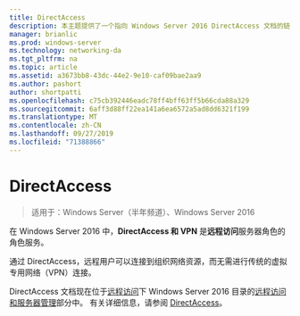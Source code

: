 ```yaml
---
title: DirectAccess
description: 本主题提供了一个指向 Windows Server 2016 DirectAccess 文档的链接。
manager: brianlic
ms.prod: windows-server
ms.technology: networking-da
ms.tgt_pltfrm: na
ms.topic: article
ms.assetid: a3673bb8-43dc-44e2-9e10-caf09bae2aa9
ms.author: pashort
author: shortpatti
ms.openlocfilehash: c75cb392446eadc78ff4bff63ff5b66cda88a329
ms.sourcegitcommit: 6aff3d88ff22ea141a6ea6572a5ad8dd6321f199
ms.translationtype: MT
ms.contentlocale: zh-CN
ms.lasthandoff: 09/27/2019
ms.locfileid: "71388866"
---
```

# <a name="directaccess"></a>DirectAccess

>适用于：Windows Server（半年频道）、Windows Server 2016

在 Windows Server 2016 中，**DirectAccess 和 VPN** 是**远程访问**服务器角色的角色服务。

通过 DirectAccess，远程用户可以连接到组织网络资源，而无需进行传统的虚拟专用网络（VPN）连接。 

DirectAccess 文档现在位于[远程访问](https://docs.microsoft.com/windows-server/remote/remote-access/remote-access)下 Windows Server 2016 目录的[远程访问和服务器管理](https://docs.microsoft.com/windows-server/remote/)部分中。 有关详细信息，请参阅 [DirectAccess](directaccess/DirectAccess.md)。
